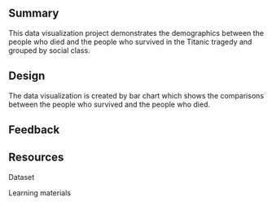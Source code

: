 ## Summary
This data visualization project  demonstrates the demographics between  the people who died and the people who survived in the Titanic tragedy and grouped by social class.

## Design
The data visualization is created by bar chart which shows the comparisons between the people who survived and the people who died.

## Feedback

## Resources
Dataset

Learning materials
